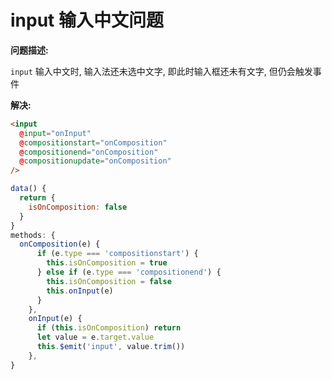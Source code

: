# input 输入中文问题

**问题描述:**

`input` 输入中文时, 输入法还未选中文字, 即此时输入框还未有文字, 但仍会触发事件

**解决:**

```html
<input
  @input="onInput"
  @compositionstart="onComposition"
  @compositionend="onComposition"
  @compositionupdate="onComposition"
/>
```

```js
data() {
  return {
    isOnComposition: false
  }
}
methods: {
  onComposition(e) {
      if (e.type === 'compositionstart') {
        this.isOnComposition = true
      } else if (e.type === 'compositionend') {
        this.isOnComposition = false
        this.onInput(e)
      }
    },
    onInput(e) {
      if (this.isOnComposition) return
      let value = e.target.value
      this.$emit('input', value.trim())
    },
}
```
